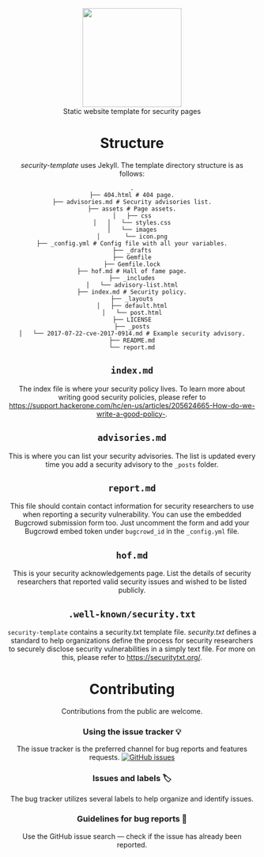 <div align="center">
<img align="center" src="https://user-images.githubusercontent.com/4115778/32569683-b5075996-c4b9-11e7-8a60-7412bcd7356b.png" height="200"></img>
</div>
<div align="center">
Static website template for security pages
<br/>
  
# Structure

_security-template_ uses Jekyll. The template directory structure is as follows:

```
.
├── 404.html # 404 page.
├── advisories.md # Security advisories list.
├── assets # Page assets.
│   ├── css
│   │   └── styles.css
│   └── images
│       └── icon.png
├── _config.yml # Config file with all your variables.
├── _drafts
├── Gemfile
├── Gemfile.lock
├── hof.md # Hall of fame page.
├── _includes
│   └── advisory-list.html
├── index.md # Security policy.
├── _layouts
│   ├── default.html
│   └── post.html
├── LICENSE
├── _posts
│   └── 2017-07-22-cve-2017-0914.md # Example security advisory.
├── README.md
└── report.md
```

## `index.md`

The index file is where your security policy lives. To learn more about writing good security policies, please refer to https://support.hackerone.com/hc/en-us/articles/205624665-How-do-we-write-a-good-policy-.

## `advisories.md`

This is where you can list your security advisories. The list is updated every time you add a security advisory to the `_posts` folder.

## `report.md`

This file should contain contact information for security researchers to use when reporting a security vulnerability. You can use the embedded Bugcrowd submission form too. Just uncomment the form and add your Bugcrowd embed token under `bugcrowd_id` in the `_config.yml` file.

## `hof.md`

This is your security acknowledgements page. List the details of security researchers that reported valid security issues and wished to be listed publicly.

## `.well-known/security.txt`

`security-template` contains a security.txt template file. _security.txt_ defines a standard to help organizations define the process for security researchers to securely disclose security vulnerabilities in a simply text file. For more on this, please refer to https://securitytxt.org/.

# Contributing

Contributions from the public are welcome.

### Using the issue tracker 💡

The issue tracker is the preferred channel for bug reports and features requests. [![GitHub issues](https://img.shields.io/github/issues/EdOverflow/security-template.svg?style=flat-square)](https://github.com/EdOverflow/security-template/issues)

### Issues and labels 🏷

The bug tracker utilizes several labels to help organize and identify issues.

### Guidelines for bug reports 🐛

Use the GitHub issue search — check if the issue has already been reported.
